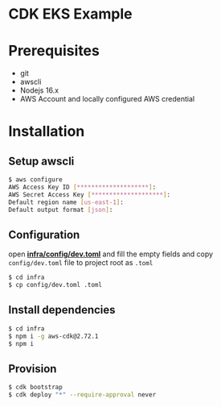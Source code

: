 # CDK EKS Example

# Prerequisites

- git
- awscli
- Nodejs 16.x
- AWS Account and locally configured AWS credential

# Installation

## Setup awscli

```bash
$ aws configure
AWS Access Key ID [********************]:
AWS Secret Access Key [********************]:
Default region name [us-east-1]:
Default output format [json]:
```

## Configuration

open [**infra/config/dev.toml**](/infra/config/dev.toml) and fill the empty fields
and copy `config/dev.toml` file to project root as `.toml`

```bash
$ cd infra
$ cp config/dev.toml .toml
```

## Install dependencies

```bash
$ cd infra
$ npm i -g aws-cdk@2.72.1
$ npm i
```

## Provision

```bash
$ cdk bootstrap
$ cdk deploy "*" --require-approval never
```
